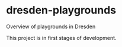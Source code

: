 # dresden-playgrounds
Overview of playgrounds in Dresden

This project is in first stages of development.
